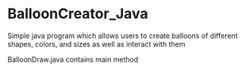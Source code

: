 # BalloonCreator_Java
Simple java program which allows users to create balloons of different shapes, colors, and sizes as well as interact with them


BalloonDraw.java contains main method
